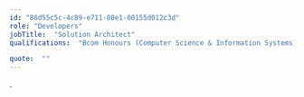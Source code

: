 ```yaml
---
id: "86d55c5c-4c89-e711-80e1-00155d012c3d"
role: "Developers"
jobTitle:  "Solution Architect"
qualifications:  "Bcom Honours (Computer Science & Information Systems)"

quote:  ""
---
```

.
